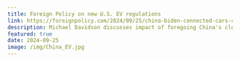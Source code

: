 ```yaml
---
title: Foreign Policy on new U.S. EV regulations
link: https://foreignpolicy.com/2024/09/25/china-biden-connected-cars-commerce-ban/
description: Michael Davidson discusses impact of foregoing China's clean tech capabilities
featured: true
date: 2024-09-25
image: /img/China_EV.jpg
---
```


